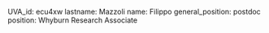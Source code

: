 UVA_id: ecu4xw
lastname: Mazzoli
name: Filippo
general_position: postdoc
position: Whyburn Research Associate
